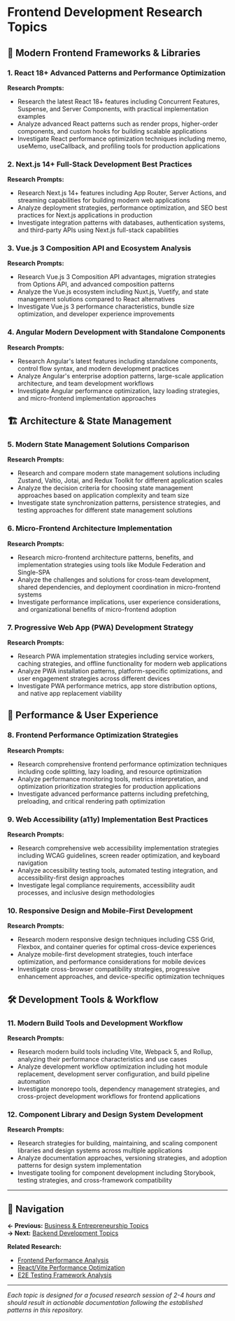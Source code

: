 # Frontend Development Research Topics

## 🎨 Modern Frontend Frameworks & Libraries

### 1. React 18+ Advanced Patterns and Performance Optimization
**Research Prompts:**
- Research the latest React 18+ features including Concurrent Features, Suspense, and Server Components, with practical implementation examples
- Analyze advanced React patterns such as render props, higher-order components, and custom hooks for building scalable applications
- Investigate React performance optimization techniques including memo, useMemo, useCallback, and profiling tools for production applications

### 2. Next.js 14+ Full-Stack Development Best Practices
**Research Prompts:**
- Research Next.js 14+ features including App Router, Server Actions, and streaming capabilities for building modern web applications
- Analyze deployment strategies, performance optimization, and SEO best practices for Next.js applications in production
- Investigate integration patterns with databases, authentication systems, and third-party APIs using Next.js full-stack capabilities

### 3. Vue.js 3 Composition API and Ecosystem Analysis
**Research Prompts:**
- Research Vue.js 3 Composition API advantages, migration strategies from Options API, and advanced composition patterns
- Analyze the Vue.js ecosystem including Nuxt.js, Vuetify, and state management solutions compared to React alternatives
- Investigate Vue.js 3 performance characteristics, bundle size optimization, and developer experience improvements

### 4. Angular Modern Development with Standalone Components
**Research Prompts:**
- Research Angular's latest features including standalone components, control flow syntax, and modern development practices
- Analyze Angular's enterprise adoption patterns, large-scale application architecture, and team development workflows
- Investigate Angular performance optimization, lazy loading strategies, and micro-frontend implementation approaches

## 🏗️ Architecture & State Management

### 5. Modern State Management Solutions Comparison
**Research Prompts:**
- Research and compare modern state management solutions including Zustand, Valtio, Jotai, and Redux Toolkit for different application scales
- Analyze the decision criteria for choosing state management approaches based on application complexity and team size
- Investigate state synchronization patterns, persistence strategies, and testing approaches for different state management solutions

### 6. Micro-Frontend Architecture Implementation
**Research Prompts:**
- Research micro-frontend architecture patterns, benefits, and implementation strategies using tools like Module Federation and Single-SPA
- Analyze the challenges and solutions for cross-team development, shared dependencies, and deployment coordination in micro-frontend systems
- Investigate performance implications, user experience considerations, and organizational benefits of micro-frontend adoption

### 7. Progressive Web App (PWA) Development Strategy
**Research Prompts:**
- Research PWA implementation strategies including service workers, caching strategies, and offline functionality for modern web applications
- Analyze PWA installation patterns, platform-specific optimizations, and user engagement strategies across different devices
- Investigate PWA performance metrics, app store distribution options, and native app replacement viability

## 🎯 Performance & User Experience

### 8. Frontend Performance Optimization Strategies
**Research Prompts:**
- Research comprehensive frontend performance optimization techniques including code splitting, lazy loading, and resource optimization
- Analyze performance monitoring tools, metrics interpretation, and optimization prioritization strategies for production applications
- Investigate advanced performance patterns including prefetching, preloading, and critical rendering path optimization

### 9. Web Accessibility (a11y) Implementation Best Practices
**Research Prompts:**
- Research comprehensive web accessibility implementation strategies including WCAG guidelines, screen reader optimization, and keyboard navigation
- Analyze accessibility testing tools, automated testing integration, and accessibility-first design approaches
- Investigate legal compliance requirements, accessibility audit processes, and inclusive design methodologies

### 10. Responsive Design and Mobile-First Development
**Research Prompts:**
- Research modern responsive design techniques including CSS Grid, Flexbox, and container queries for optimal cross-device experiences
- Analyze mobile-first development strategies, touch interface optimization, and performance considerations for mobile devices
- Investigate cross-browser compatibility strategies, progressive enhancement approaches, and device-specific optimization techniques

## 🛠️ Development Tools & Workflow

### 11. Modern Build Tools and Development Workflow
**Research Prompts:**
- Research modern build tools including Vite, Webpack 5, and Rollup, analyzing their performance characteristics and use cases
- Analyze development workflow optimization including hot module replacement, development server configuration, and build pipeline automation
- Investigate monorepo tools, dependency management strategies, and cross-project development workflows for frontend applications

### 12. Component Library and Design System Development
**Research Prompts:**
- Research strategies for building, maintaining, and scaling component libraries and design systems across multiple applications
- Analyze documentation approaches, versioning strategies, and adoption patterns for design system implementation
- Investigate tooling for component development including Storybook, testing strategies, and cross-framework compatibility

---

## 🔗 Navigation

**← Previous:** [Business & Entrepreneurship Topics](./business-entrepreneurship-topics.md)  
**→ Next:** [Backend Development Topics](./backend-development-topics.md)

**Related Research:**
- [Frontend Performance Analysis](../../frontend/performance-analysis/README.md)
- [React/Vite Performance Optimization](../../frontend/performance-analysis/react-vite-performance-optimization.md)
- [E2E Testing Framework Analysis](../../ui-testing/e2e-testing-framework-analysis/README.md)

---

*Each topic is designed for a focused research session of 2-4 hours and should result in actionable documentation following the established patterns in this repository.*